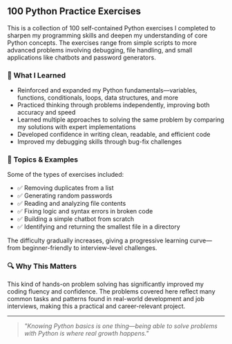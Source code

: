 ## 100 Python Practice Exercises

This is a collection of 100 self-contained Python exercises I completed to sharpen my programming skills and deepen my understanding of core Python concepts. The exercises range from simple scripts to more advanced problems involving debugging, file handling, and small applications like chatbots and password generators.

### 🧠 What I Learned
- Reinforced and expanded my Python fundamentals—variables, functions, conditionals, loops, data structures, and more  
- Practiced thinking through problems independently, improving both accuracy and speed  
- Learned multiple approaches to solving the same problem by comparing my solutions with expert implementations  
- Developed confidence in writing clean, readable, and efficient code  
- Improved my debugging skills through bug-fix challenges  

### 🧪 Topics & Examples
Some of the types of exercises included:
- ✅ Removing duplicates from a list  
- ✅ Generating random passwords  
- ✅ Reading and analyzing file contents  
- ✅ Fixing logic and syntax errors in broken code  
- ✅ Building a simple chatbot from scratch  
- ✅ Identifying and returning the smallest file in a directory  

The difficulty gradually increases, giving a progressive learning curve—from beginner-friendly to interview-level challenges.

### 🔍 Why This Matters
This kind of hands-on problem solving has significantly improved my coding fluency and confidence. The problems covered here reflect many common tasks and patterns found in real-world development and job interviews, making this a practical and career-relevant project.

---

> _"Knowing Python basics is one thing—being able to solve problems with Python is where real growth happens."_
